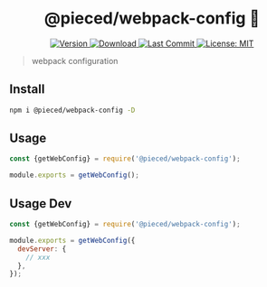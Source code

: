 <h1 align="center">@pieced/webpack-config 👋</h1>
<p align="center">
  <a href="https://www.npmjs.com/package/@pieced/webpack-config" target="_blank">
    <img alt="Version" src="https://img.shields.io/npm/v/@pieced/webpack-config.svg">
  </a>
  <a href="https://www.npmjs.com/package/@pieced/webpack-config" target="_blank">
    <img alt="Download" src="https://img.shields.io/npm/dm/@pieced/webpack-config.svg?color=blue" />
  </a>
  <a href="https://www.npmjs.com/package/@pieced/webpack-config" target="_blank">
  <img alt="Last Commit" src="https://img.shields.io/github/last-commit/pieced-team/babel-plugin-auto-css-modules">
  </a>
  <a href="https://www.npmjs.com/package/@pieced/webpack-config" target="_blank">
    <img alt="License: MIT" src="https://img.shields.io/npm/l/@pieced/webpack-config" />
  </a>
</p>

> webpack configuration

## Install

```sh
npm i @pieced/webpack-config -D
```

## Usage

```js
const {getWebConfig} = require('@pieced/webpack-config');

module.exports = getWebConfig();
```

## Usage Dev

```js
const {getWebConfig} = require('@pieced/webpack-config');

module.exports = getWebConfig({
  devServer: {
    // xxx
  },
});
```
